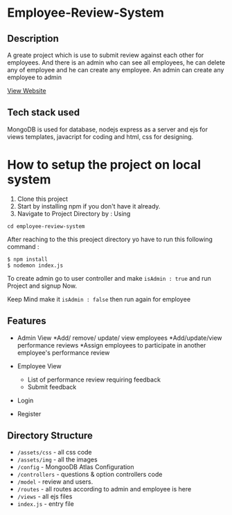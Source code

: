 # Employee-Review-System
## Description 
  A greate project which is use to submit review against each other for employees. And there is an admin
  who can see all employees, he can delete any of employee and he can create any employee. An admin can 
  create any employee to admin

  [View Website](https://employee-review-system-b0hi.onrender.com)
  
## Tech stack used
  MongoDB is used for database, nodejs express as a server and ejs for views templates, javacript for coding
  and html, css for designing.
  
# How to setup the project on local system
  1. Clone this project
  2. Start by installing npm if you don't have it already.
  3. Navigate to Project Directory by : Using
  ```
  cd employee-review-system
  
  ```
  
  After reaching to the this preoject directory yo have to run this following command :
  ```
  $ npm install
  $ nodemon index.js 
  ```
  
  To create admin go to user controller and make ``` isAdmin : true ```
  and run Project and signup Now.
  
  Keep Mind make it ``` isAdmin : false ``` then run again for employee
  
  ## Features
  * Admin View
  	*Add/ remove/ update/ view employees
  	*Add/update/view performance reviews
  	*Assign employees to participate in another employee's performance review
  	
  * Employee View
    * List of performance review requiring feedback
    * Submit feedback
  * Login
  * Register
  
  ## Directory Structure
  * ```/assets/css``` - all css code
  * ```/assets/img``` - all the images
  * ```/config``` - MongooDB Atlas Configuration
  * ```/controllers``` - questions & option controllers code
  * ```/model``` - review and users. 
  * ```/routes``` - all routes according to admin and employee is here
  * ```/views``` - all ejs files
  * ```index.js``` - entry file

